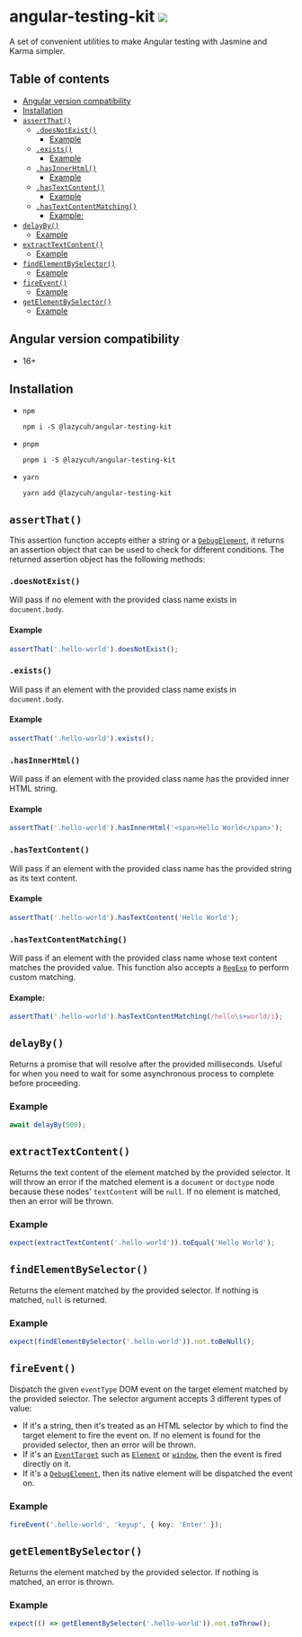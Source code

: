# angular-testing-kit [![](https://circleci.com/gh/lazycuh/angular-testing-kit.svg?style=svg&logo=appveyor)](https://app.circleci.com/pipelines/github/lazycuh/angular-testing-kit?branch=main)

A set of convenient utilities to make Angular testing with Jasmine and Karma simpler.

## Table of contents

<!-- toc -->

- [Angular version compatibility](#angular-version-compatibility)
- [Installation](#installation)
- [`assertThat()`](#assertthat)
  - [`.doesNotExist()`](#doesnotexist)
    - [Example](#example)
  - [`.exists()`](#exists)
    - [Example](#example-1)
  - [`.hasInnerHtml()`](#hasinnerhtml)
    - [Example](#example-2)
  - [`.hasTextContent()`](#hastextcontent)
    - [Example](#example-3)
  - [`.hasTextContentMatching()`](#hastextcontentmatching)
    - [Example:](#example)
- [`delayBy()`](#delayby)
  - [Example](#example-4)
- [`extractTextContent()`](#extracttextcontent)
  - [Example](#example-5)
- [`findElementBySelector()`](#findelementbyselector)
  - [Example](#example-6)
- [`fireEvent()`](#fireevent)
  - [Example](#example-7)
- [`getElementBySelector()`](#getelementbyselector)
  - [Example](#example-8)

<!-- tocstop -->

## Angular version compatibility

- 16+

## Installation

- `npm`
  ```
  npm i -S @lazycuh/angular-testing-kit
  ```
- `pnpm`
  ```
  pnpm i -S @lazycuh/angular-testing-kit
  ```
- `yarn`
  ```
  yarn add @lazycuh/angular-testing-kit
  ```

## `assertThat()`

This assertion function accepts either a string or a [`DebugElement`](https://angular.io/api/core/DebugElement), it returns an assertion object that can be used to check for different conditions. The returned assertion object has the following methods:

### `.doesNotExist()`

Will pass if no element with the provided class name exists in `document.body`.

#### Example

```ts
assertThat('.hello-world').doesNotExist();
```

### `.exists()`

Will pass if an element with the provided class name exists in `document.body`.

#### Example

```ts
assertThat('.hello-world').exists();
```

### `.hasInnerHtml()`

Will pass if an element with the provided class name has the provided inner HTML string.

#### Example

```ts
assertThat('.hello-world').hasInnerHtml('<span>Hello World</span>');
```

### `.hasTextContent()`

Will pass if an element with the provided class name has the provided string as its text content.

#### Example

```ts
assertThat('.hello-world').hasTextContent('Hello World');
```

### `.hasTextContentMatching()`

Will pass if an element with the provided class name whose text content matches the provided value. This function also accepts a [`RegExp`](https://developer.mozilla.org/en-US/docs/Web/JavaScript/Reference/Global_Objects/RegExp) to perform custom matching.

#### Example:

```ts
assertThat('.hello-world').hasTextContentMatching(/hello\s+world/i);
```

## `delayBy()`

Returns a promise that will resolve after the provided milliseconds. Useful for when you need to wait for some asynchronous process to complete before proceeding.

### Example

```ts
await delayBy(500);
```

## `extractTextContent()`

Returns the text content of the element matched by the provided selector. It will throw an error if the matched element
is a `document` or `doctype` node because these nodes' `textContent` will be `null`. If no element is matched, then an error will be thrown.

### Example

```ts
expect(extractTextContent('.hello-world')).toEqual('Hello World');
```

## `findElementBySelector()`

Returns the element matched by the provided selector. If nothing is matched, `null` is returned.

### Example

```ts
expect(findElementBySelector('.hello-world')).not.toBeNull();
```

## `fireEvent()`

Dispatch the given `eventType` DOM event on the target element matched by the provided selector.
The selector argument accepts 3 different types of value:

- If it's a string, then it's treated as an HTML selector by which to find the target element
  to fire the event on. If no element is found for the provided selector,
  then an error will be thrown.
- If it's an [`EventTarget`](https://developer.mozilla.org/en-US/docs/Web/API/EventTarget) such as [`Element`](https://developer.mozilla.org/en-US/docs/Web/API/Element) or [`window`](https://developer.mozilla.org/en-US/docs/Web/API/Window), then the event is fired directly on it.
- If it's a [`DebugElement`](https://angular.io/api/core/DebugElement), then its native element will be dispatched the event on.

### Example

```ts
fireEvent('.hello-world', 'keyup', { key: 'Enter' });
```

## `getElementBySelector()`

Returns the element matched by the provided selector. If nothing is matched, an error is thrown.

### Example

```ts
expect(() => getElementBySelector('.hello-world')).not.toThrow();
```
